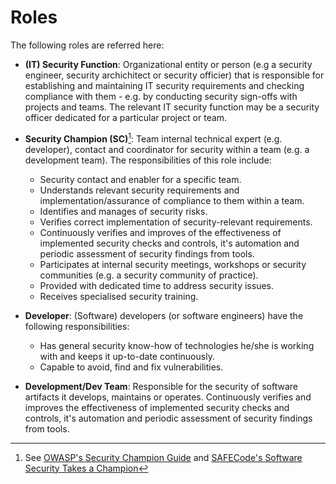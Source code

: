 # Roles

The following roles are referred here:

- **(IT) Security Function**: Organizational entity or person (e.g a security engineer, security archichitect or security officier) that is responsible for establishing and maintaining IT security requirements and checking compliance with them - e.g. by conducting security sign-offs with projects and teams. The relevant IT security function may be a security officer dedicated for a particular project or team.
- **Security Champion (SC)**[^1]: Team internal technical expert (e.g. developer), contact and coordinator for security within a team (e.g. a development team). The responsibilities of this role include:
     - Security contact and enabler for a specific team.
     - Understands relevant security requirements and implementation/assurance of compliance to them within a team.
     - Identifies and manages of security risks.
     - Verifies correct implementation of security-relevant requirements.
     - Continuously verifies and improves of the effectiveness of implemented security checks and controls, it's automation and periodic assessment of security findings from tools.
     - Participates at internal security meetings, workshops or security communities (e.g. a security community of practice).
     - Provided with dedicated time to address security issues.
     - Receives specialised security training.

- **Developer**: (Software) developers (or software engineers) have the following responsibilities: 
     - Has general security know-how of technologies he/she is working with and keeps it up-to-date continuously.
     - Capable to avoid, find and fix vulnerabilities.
- **Development/Dev Team**: Responsible for the security of software artifacts it develops, maintains or operates. Continuously verifies and improves the effectiveness of implemented security checks and controls, it's automation and periodic assessment of security findings from tools.

[^1]: See [OWASP's Security Champion Guide](https://owasp.org/www-project-security-champions-guidebook/) and [SAFECode's Software Security Takes a Champion](http://safecode.org/wp-content/uploads/2019/02/Security-Champions-2019-.pdf)
